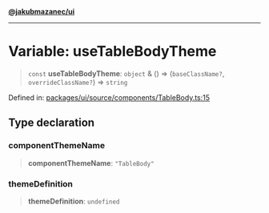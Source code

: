[**@jakubmazanec/ui**](../README.md)

---

# Variable: useTableBodyTheme

> `const` **useTableBodyTheme**: `object` & () => (`baseClassName?`, `overrideClassName?`) =>
> `string`

Defined in:
[packages/ui/source/components/TableBody.ts:15](https://github.com/jakubmazanec/tools/blob/c36a857a499e2c0c4f38fc4405cb987b357adf10/packages/ui/source/components/TableBody.ts#L15)

## Type declaration

### componentThemeName

> **componentThemeName**: `"TableBody"`

### themeDefinition

> **themeDefinition**: `undefined`
